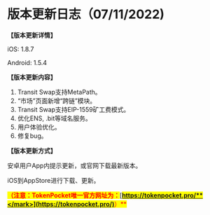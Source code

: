 # 版本更新日志（07/11/2022)

**【版本更新详情】**

iOS: 1.8.7

Android: 1.5.4

&#x20;

**【版本更新内容】**

1. Transit Swap支持MetaPath。
2. “市场”页面新增“跨链”模块。
3. Transit Swap支持EIP-1559矿工费模式。
4. 优化ENS, .bit等域名服务。
5. 用户体验优化。
6. 修复bug。



**【版本更新方式】**&#x20;

安卓用户App内提示更新，或官网下载最新版本。

iOS到AppStore进行下载、更新。

<mark style="color:red;">**（注意：TokenPocket唯一官方网址为：**</mark>[<mark style="color:red;">**https://tokenpocket.pro/**</mark>](https://tokenpocket.pro/)<mark style="color:red;">**）**</mark>
